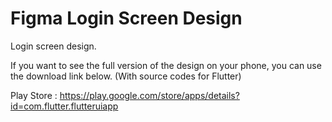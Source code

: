 # Figma Login Screen Design

Login screen design.

If you want to see the full version of the design on your phone, you can use the download link below. (With source codes for Flutter)

Play Store : https://play.google.com/store/apps/details?id=com.flutter.flutteruiapp
